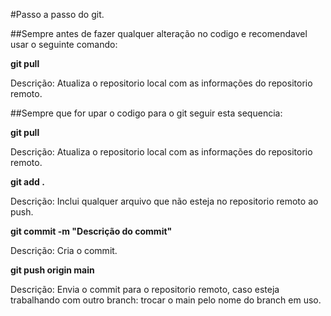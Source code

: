 #Passo a passo do git.

##Sempre antes de fazer qualquer alteração no codigo e recomendavel usar o seguinte comando:

**git pull**

Descrição: Atualiza o repositorio local com as informações do repositorio remoto.

##Sempre que for upar o codigo para o git seguir esta sequencia:

**git pull**

Descrição: Atualiza o repositorio local com as informações do repositorio remoto.

**git add .**

Descrição: Inclui qualquer arquivo que não esteja no repositorio remoto ao push.

**git commit -m "Descrição do commit"**

Descrição: Cria o commit.

**git push origin main**

Descrição: Envia o commit para o repositorio remoto, caso esteja trabalhando com outro branch: trocar o main pelo nome do branch em uso.
